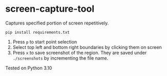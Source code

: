 # screen-capture-tool
Captures specified portion of screen repetitively.

```
pip install requirements.txt
```

1. Press `p` to start point selection
2. Select top left and bottom right boundaries by clicking them on screen
3. Press `x` to save screenshot of the region. They are saved under `./screenshots` by incrementing the file name.

Tested on Python 3.10
